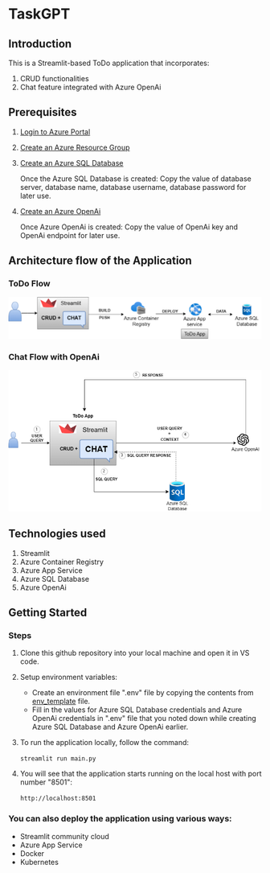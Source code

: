 # TaskGPT

## Introduction

This is a Streamlit-based ToDo application that incorporates:

1. CRUD functionalities
2. Chat feature integrated with Azure OpenAi

## Prerequisites

1. [Login to Azure Portal](https://portal.azure.com/)

2. [Create an Azure Resource Group](https://docs.microsoft.com/en-us/azure/azure-resource-manager/management/manage-resource-groups-cli#create-resource-groups)

3. [Create an Azure SQL Database](https://learn.microsoft.com/en-us/azure/azure-sql/database/single-database-create-quickstart?view=azuresql&tabs=azure-portal)

    Once the Azure SQL Database is created: Copy the value of database server, database name, database username, database password for later use.

4. [Create an Azure OpenAi](https://learn.microsoft.com/en-us/azure/ai-services/openai/how-to/create-resource?pivots=web-portal#create-a-resource)

    Once Azure OpenAi is created: Copy the value of OpenAi key and OpenAi endpoint for later use.

## Architecture flow of the Application

### ToDo Flow

![Todo Flow image](./images/Picture1.png)

### Chat Flow with OpenAi

![Chat Flow image](./images/Picture2.png)

## Technologies used

1. Streamlit
2. Azure Container Registry
3. Azure App Service
4. Azure SQL Database
5. Azure OpenAi

## Getting Started

### Steps

1. Clone this github repository into your local machine and open it in VS code.

2. Setup environment variables:

    - Create an environment file ".env" file by copying the contents from [env_template](.env_template) file.
    - Fill in the values for Azure SQL Database credentials and Azure OpenAi credentials in ".env" file that you noted down while creating Azure SQL Database and Azure OpenAi earlier. 

3. To run the application locally, follow the command: 

    ```streamlit run main.py```

4. You will see that the application starts running on the local host with port number "8501":  

    ```http://localhost:8501```


### You can also deploy the application using various ways:

- Streamlit community cloud
- Azure App Service
- Docker
- Kubernetes
